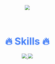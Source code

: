 <div style=" font-size: medium; color: #447ff7" align=center>

### ![](https://user-images.githubusercontent.com/18350557/176309783-0785949b-9127-417c-8b55-ab5a4333674e.gif)
  
<br>

# 🔥 Skills 🔥

<a href="https://developer.mozilla.org/en-US/docs/Web/JavaScript" target="_blank"> <img src="https://img.icons8.com/color/48/000000/javascript.png"/>
<a href="https://discord.js.org/" target="_blank"> <img src="https://img.icons8.com/color/48/000000/discord.png"/>
  
</div>
